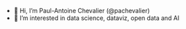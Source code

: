 - 👋 Hi, I’m Paul-Antoine Chevalier (@pachevalier) 
- 👀 I’m interested in data science, dataviz, open data and AI
<!---
pachevalier/pachevalier is a ✨ special ✨ repository because its `README.md` (this file) appears on your GitHub profile.
You can click the Preview link to take a look at your changes.
--->
